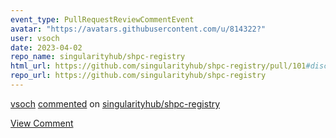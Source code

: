 ```yaml
---
event_type: PullRequestReviewCommentEvent
avatar: "https://avatars.githubusercontent.com/u/814322?"
user: vsoch
date: 2023-04-02
repo_name: singularityhub/shpc-registry
html_url: https://github.com/singularityhub/shpc-registry/pull/101#discussion_r1155356644
repo_url: https://github.com/singularityhub/shpc-registry
---
```


<a href='https://github.com/vsoch' target='_blank'>vsoch</a> <a href='https://github.com/singularityhub/shpc-registry/pull/101#discussion_r1155356644' target='_blank'>commented</a> on <a href='https://github.com/singularityhub/shpc-registry' target='_blank'>singularityhub/shpc-registry</a>

<a href='https://github.com/singularityhub/shpc-registry/pull/101#discussion_r1155356644' target='_blank'>View Comment</a>